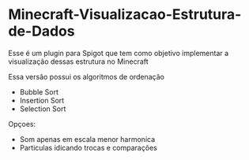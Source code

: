 # Minecraft-Visualizacao-Estrutura-de-Dados

Esse é um plugin para Spigot que tem como objetivo implementar a visualização dessas estrutura no Minecraft

Essa versão possui os algoritmos de ordenação 
- Bubble Sort
- Insertion Sort
- Selection Sort

Opçoes:
- Som apenas em escala menor harmonica
- Particulas idicando trocas e comparações
